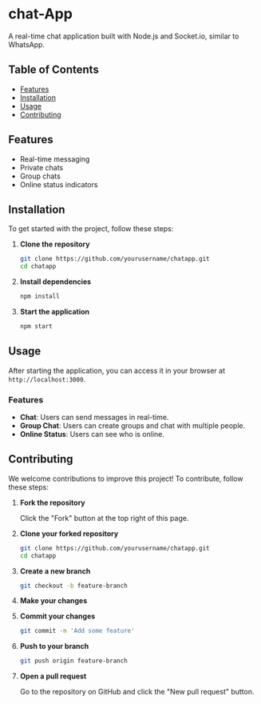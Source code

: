 # chat-App

A real-time chat application built with Node.js and Socket.io, similar to WhatsApp.

## Table of Contents

- [Features](#features)
- [Installation](#installation)
- [Usage](#usage)
- [Contributing](#contributing)

## Features

- Real-time messaging
- Private chats
- Group chats
- Online status indicators

## Installation

To get started with the project, follow these steps:

1. **Clone the repository**

    ```bash
    git clone https://github.com/yourusername/chatapp.git
    cd chatapp
    ```

2. **Install dependencies**

    ```bash
    npm install
    ```



3. **Start the application**

    ```bash
    npm start
    ```

## Usage

After starting the application, you can access it in your browser at `http://localhost:3000`.

### Features

- **Chat**: Users can send messages in real-time.
- **Group Chat**: Users can create groups and chat with multiple people.
- **Online Status**: Users can see who is online.

## Contributing

We welcome contributions to improve this project! To contribute, follow these steps:

1. **Fork the repository**

    Click the "Fork" button at the top right of this page.

2. **Clone your forked repository**

    ```bash
    git clone https://github.com/yourusername/chatapp.git
    cd chatapp
    ```

3. **Create a new branch**

    ```bash
    git checkout -b feature-branch
    ```

4. **Make your changes**

5. **Commit your changes**

    ```bash
    git commit -m 'Add some feature'
    ```

6. **Push to your branch**

    ```bash
    git push origin feature-branch
    ```

7. **Open a pull request**

    Go to the repository on GitHub and click the "New pull request" button.



